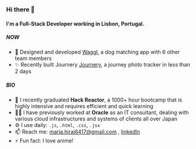 ### Hi there 👋

#### I'm a Full-Stack Developer working in Lisbon, Portugal.

##### NOW

- 🐶 Designed and developed [Waggl](http://3.82.138.253:5000), a dog matching app with 6 other team members
- ✨ Recently built Journery [Journery](https://journery.herokuapp.com/), a journey photo tracker in less than 2 days 

##### BIO

- 🏫 I recently graduated **Hack Reactor**, a 1000+ hour bootcamp that is highly intensive and requires efficient and quick learning
- 👩‍💻 I have previously worked at **Oracle** as an IT consultant, dealing with various cloud infrastructures and systems of clients all over Japan 
- ⚙️ I use daily: `.js`, `.html`, `.css`, `.jsx`
- 📫 Reach me: maria.hirai6417@gmail.com , [linkedIn](https://www.linkedin.com/in/mariahirai/)
- ⚡️ Fun fact: I love anime!
